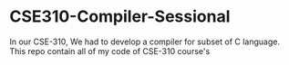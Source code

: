 # CSE310-Compiler-Sessional
In our CSE-310, We had to develop a compiler for subset of C language. This repo contain all of my code of CSE-310 course's
